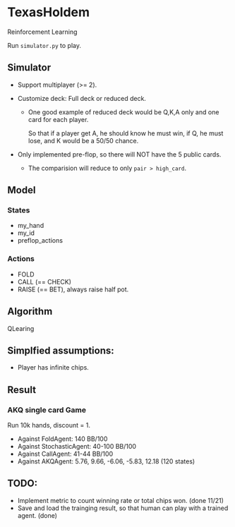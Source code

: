 # TexasHoldem
Reinforcement Learning

Run `simulator.py` to play.


## Simulator

- Support multiplayer (>= 2).
- Customize deck: Full deck or reduced deck.
  - One good example of reduced deck would be Q,K,A only and one card for each player.
    
    So that if a player get A, he should know he must win, if Q, he must lose, and K would be a 50/50 chance.
    
- Only implemented pre-flop, so there will NOT have the 5 public cards.
  - The comparision will reduce to only `pair > high_card`.


## Model

### States

- my_hand
- my_id
- preflop_actions

### Actions

- FOLD
- CALL (== CHECK)
- RAISE (== BET), always raise half pot.

## Algorithm

QLearing

## Simplfied assumptions:

- Player has infinite chips.

## Result

### AKQ single card Game

Run 10k hands, discount = 1.

- Against FoldAgent: 140 BB/100
- Against StochasticAgent: 40-100 BB/100
- Against CallAgent: 41-44 BB/100
- Against AKQAgent: 5.76, 9.66, -6.06, -5.83, 12.18 (120 states)



## TODO:

- Implement metric to count winning rate or total chips won. (done 11/21)
- Save and load the trainging result, so that human can play with a trained agent. (done)
